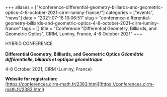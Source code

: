 +++
aliases = ["/conference-differential-geometry-billiards-and-geometric-optics-4-8-october-2021-cirm-luminy-france/"]
categories = ["events", "news"]
date = "2021-07-16 10:06:51"
slug = "conference-differential-geometry-billiards-and-geometric-optics-4-8-october-2021-cirm-luminy-france"
tags = []
title = "Conference \"Differential Geometry, Billiards, and Geometric Optics\", CIRM, Luminy, France, 4-8 October 2021"
+++

HYBRID CONFERENCE  
​  
**Differential Geometry, Billiards, and Geometric Optics**
***Géométrie différentielle, billards et optique géométrique***

4-8 October 2021, CIRM (Luminy, France)

**Website for registration:**  
[https://conferences.cirm-math.fr/2383.html](https://conferences.cirm-math.fr/2383.html)
